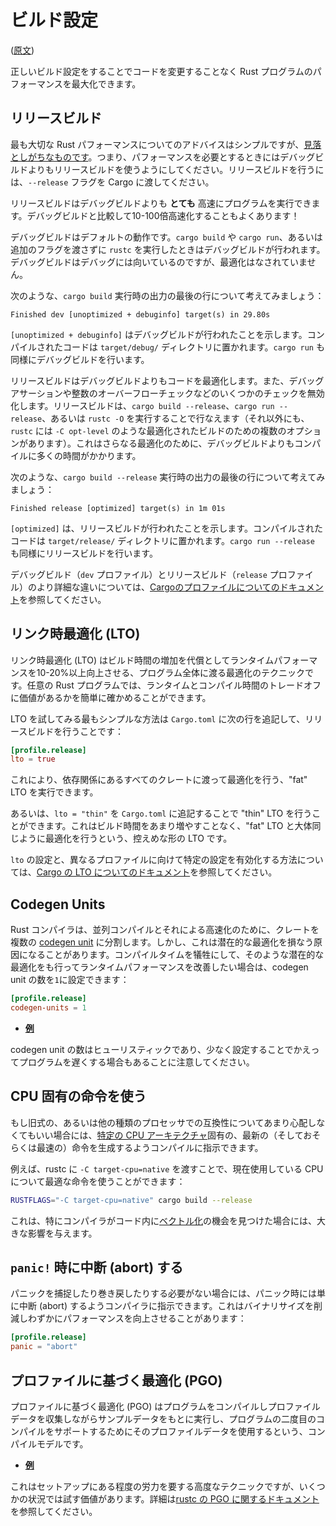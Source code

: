 <!-- commit: https://github.com/nnethercote/perf-book/commit/63f37c0c7e6a7363279dae1ae16ce83eed3208da -->

# ビルド設定

([原文](https://nnethercote.github.io/perf-book/build-configuration.html))

正しいビルド設定をすることでコードを変更することなく Rust プログラムのパフォーマンスを最大化できます。

## リリースビルド

最も大切な Rust パフォーマンスについてのアドバイスはシンプルですが、[見落としがちなものです]。つまり、パフォーマンスを必要とするときにはデバッグビルドよりもリリースビルドを使うようにしてください。リリースビルドを行うには、`--release` フラグを Cargo に渡してください。

[見落としがちなものです]: https://users.rust-lang.org/t/why-my-rust-program-is-so-slow/47764/5

リリースビルドはデバッグビルドよりも **とても** 高速にプログラムを実行できます。デバッグビルドと比較して10-100倍高速化することもよくあります！

デバッグビルドはデフォルトの動作です。`cargo build` や `cargo run`、あるいは追加のフラグを渡さずに `rustc` を実行したときはデバッグビルドが行われます。デバッグビルドはデバッグには向いているのですが、最適化はなされていません。

次のような、`cargo build` 実行時の出力の最後の行について考えてみましょう：

```text
Finished dev [unoptimized + debuginfo] target(s) in 29.80s
```

`[unoptimized + debuginfo]` はデバッグビルドが行われたことを示します。コンパイルされたコードは `target/debug/` ディレクトリに置かれます。`cargo run` も同様にデバッグビルドを行います。

リリースビルドはデバッグビルドよりもコードを最適化します。また、デバッグアサーションや整数のオーバーフローチェックなどのいくつかのチェックを無効化します。リリースビルドは、`cargo build --release`、`cargo run --release`、あるいは `rustc -O` を実行することで行なえます（それ以外にも、`rustc` には `-C opt-level` のような最適化されたビルドのための複数のオプションがあります）。これはさらなる最適化のために、デバッグビルドよりもコンパイルに多くの時間がかかります。

次のような、`cargo build --release` 実行時の出力の最後の行について考えてみましょう：

```text
Finished release [optimized] target(s) in 1m 01s
```

`[optimized]` は、リリースビルドが行われたことを示します。コンパイルされたコードは `target/release/` ディレクトリに置かれます。`cargo run --release` も同様にリリースビルドを行います。

デバッグビルド（`dev` プロファイル）とリリースビルド（`release` プロファイル）のより詳細な違いについては、[Cargoのプロファイルについてのドキュメント]を参照してください。

[Cargoのプロファイルについてのドキュメント]: https://doc.rust-lang.org/cargo/reference/profiles.html

## リンク時最適化 (LTO)

リンク時最適化 (LTO) はビルド時間の増加を代償としてランタイムパフォーマンスを10-20%以上向上させる、プログラム全体に渡る最適化のテクニックです。任意の Rust プログラムでは、ランタイムとコンパイル時間のトレードオフに価値があるかを簡単に確かめることができます。

LTO を試してみる最もシンプルな方法は `Cargo.toml` に次の行を追記して、リリースビルドを行うことです：

```toml
[profile.release]
lto = true
```

これにより、依存関係にあるすべてのクレートに渡って最適化を行う、"fat" LTO を実行できます。

あるいは、`lto = "thin"` を `Cargo.toml` に追記することで "thin" LTO を行うことができます。これはビルド時間をあまり増やすことなく、"fat" LTO と大体同じように最適化を行うという、控えめな形の LTO です。

`lto` の設定と、異なるプロファイルに向けて特定の設定を有効化する方法については、[Cargo の LTO についてのドキュメント]を参照してください。

[Cargo の LTO についてのドキュメント]: https://doc.rust-lang.org/cargo/reference/profiles.html#lto

## Codegen Units

Rust コンパイラは、並列コンパイルとそれによる高速化のために、クレートを複数の [codegen unit] に分割します。しかし、これは潜在的な最適化を損なう原因になることがあります。コンパイルタイムを犠牲にして、そのような潜在的な最適化をも行ってランタイムパフォーマンスを改善したい場合は、codegen unit の数を`1`に設定できます：

<!-- FIXME: codegen unit は訳すべき？ コード生成単位？ codegen 単位？ -->

```toml
[profile.release]
codegen-units = 1
```

- [**例**](https://likebike.com/posts/How_To_Write_Fast_Rust_Code.html#emit-asm)

[codegen unit]: https://doc.rust-lang.org/rustc/codegen-options/index.html#codegen-units

codegen unit の数はヒューリスティックであり、少なく設定することでかえってプログラムを遅くする場合もあることに注意してください。

## CPU 固有の命令を使う

もし旧式の、あるいは他の種類のプロセッサでの互換性についてあまり心配しなくてもいい場合には、[特定の CPU アーキテクチャ]固有の、最新の（そしておそらくは最速の）命令を生成するようコンパイルに指示できます。

[特定の CPU アーキテクチャ]: https://doc.rust-lang.org/1.41.1/rustc/codegen-options/index.html#target-cpu

例えば、rustc に `-C target-cpu=native` を渡すことで、現在使用している CPU について最適な命令を使うことができます：

```bash
RUSTFLAGS="-C target-cpu=native" cargo build --release
```

これは、特にコンパイラがコード内に[ベクトル化]の機会を見つけた場合には、大きな影響を与えます。

[ベクトル化]: https://ja.wikipedia.org/wiki/%E3%83%99%E3%82%AF%E3%83%88%E3%83%AB%E5%8C%96

## `panic!` 時に中断 (abort) する

パニックを捕捉したり巻き戻したりする必要がない場合には、パニック時には単に中断 (abort) するようコンパイラに指示できます。これはバイナリサイズを削減しわずかにパフォーマンスを向上させることがあります：

```toml
[profile.release]
panic = "abort"
```

## プロファイルに基づく最適化 (PGO)

プロファイルに基づく最適化 (PGO) はプログラムをコンパイルしプロファイルデータを収集しながらサンプルデータをもとに実行し、プログラムの二度目のコンパイルをサポートするためにそのプロファイルデータを使用するという、コンパイルモデルです。

- [**例**](https://blog.rust-lang.org/inside-rust/2020/11/11/exploring-pgo-for-the-rust-compiler.html)

これはセットアップにある程度の労力を要する高度なテクニックですが、いくつかの状況では試す価値があります。詳細は[rustc の PGO に関するドキュメント]を参照してください。

[rustc の PGO に関するドキュメント]: https://doc.rust-lang.org/rustc/profile-guided-optimization.html
